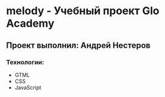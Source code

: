 # melody - Учебный проект Glo Academy
## Проект выполнил: Андрей Нестеров

### Технологии:
- GTML
- CSS
- JavaScript
